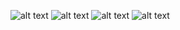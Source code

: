 ![alt text](https://github.com/lazyDr0id/Login-Demo/blob/main/DigitalFlake%20Demo/screenshots/login1.png?raw=true)
![alt text](https://github.com/lazyDr0id/Login-Demo/blob/main/DigitalFlake%20Demo/screenshots/login2.png?raw=true)
![alt text](https://github.com/lazyDr0id/Login-Demo/blob/main/DigitalFlake%20Demo/screenshots/list.png?raw=true)
![alt text](https://github.com/lazyDr0id/Login-Demo/blob/main/DigitalFlake%20Demo/screenshots/alert.png?raw=true)

